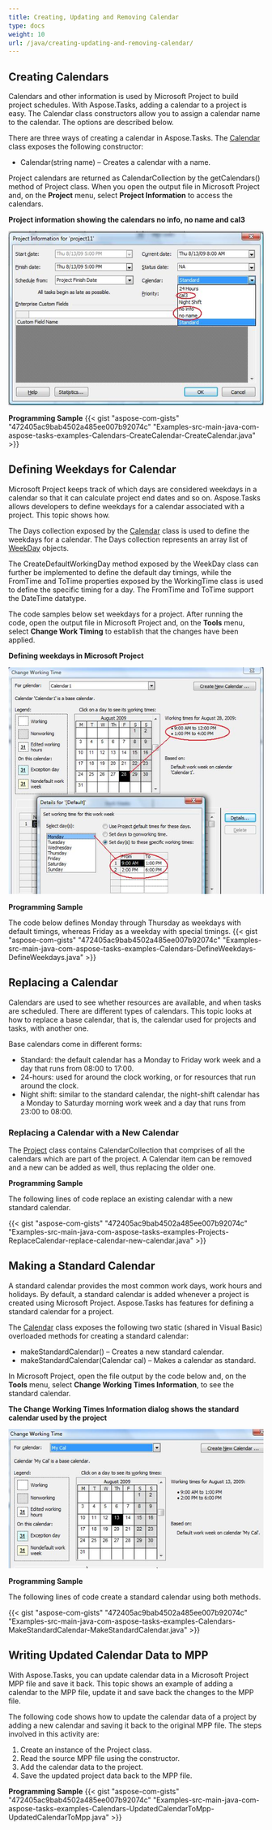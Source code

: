 ```yaml
---
title: Creating, Updating and Removing Calendar
type: docs
weight: 10
url: /java/creating-updating-and-removing-calendar/
---
```


## **Creating Calendars**
Calendars and other information is used by Microsoft Project to build project schedules. With Aspose.Tasks, adding a calendar to a project is easy. The Calendar class constructors allow you to assign a calendar name to the calendar. The options are described below.

There are three ways of creating a calendar in Aspose.Tasks. The [Calendar](https://apireference.aspose.com/tasks/java/com.aspose.tasks/Calendar) class exposes the following constructor:

- Calendar(string name) – Creates a calendar with a name.

Project calendars are returned as CalendarCollection by the getCalendars() method of Project class. When you open the output file in Microsoft Project and, on the **Project** menu, select **Project Information** to access the calendars. 

**Project information showing the calendars no info, no name and cal3** 

![todo:image_alt_text](creating-updating-and-removing-calendar_1.png)

**Programming Sample**
{{< gist "aspose-com-gists" "472405ac9bab4502a485ee007b92074c" "Examples-src-main-java-com-aspose-tasks-examples-Calendars-CreateCalendar-CreateCalendar.java" >}}

## **Defining Weekdays for Calendar**
Microsoft Project keeps track of which days are considered weekdays in a calendar so that it can calculate project end dates and so on. Aspose.Tasks allows developers to define weekdays for a calendar associated with a project. This topic shows how.

The Days collection exposed by the [Calendar](https://apireference.aspose.com/tasks/java/com.aspose.tasks/Calendar) class is used to define the weekdays for a calendar. The Days collection represents an array list of [WeekDay](https://apireference.aspose.com/tasks/java/com.aspose.tasks/WeekDay) objects.

The CreateDefaultWorkingDay method exposed by the WeekDay class can further be implemented to define the default day timings, while the FromTime and ToTime properties exposed by the WorkingTime class is used to define the specific timing for a day. The FromTime and ToTime support the DateTime datatype.

The code samples below set weekdays for a project. After running the code, open the output file in Microsoft Project and, on the **Tools** menu, select **Change Work Timing** to establish that the changes have been applied. 

**Defining weekdays in Microsoft Project** 

![todo:image_alt_text](creating-updating-and-removing-calendar_2.png)

**Programming Sample**

The code below defines Monday through Thursday as weekdays with default timings, whereas Friday as a weekday with special timings.
{{< gist "aspose-com-gists" "472405ac9bab4502a485ee007b92074c" "Examples-src-main-java-com-aspose-tasks-examples-Calendars-DefineWeekdays-DefineWeekdays.java" >}}

## **Replacing a Calendar**
Calendars are used to see whether resources are available, and when tasks are scheduled. There are different types of calendars. This topic looks at how to replace a base calendar, that is, the calendar used for projects and tasks, with another one.

Base calendars come in different forms:

- Standard: the default calendar has a Monday to Friday work week and a day that runs from 08:00 to 17:00.
- 24-hours: used for around the clock working, or for resources that run around the clock.
- Night shift: similar to the standard calendar, the night-shift calendar has a Monday to Saturday morning work week and a day that runs from 23:00 to 08:00.

### **Replacing a Calendar with a New Calendar**
The [Project](https://apireference.aspose.com/tasks/java/com.aspose.tasks/Project) class contains CalendarCollection that comprises of all the calendars which are part of the project. A Calendar item can be removed and a new can be added as well, thus replacing the older one.

**Programming Sample**

The following lines of code replace an existing calendar with a new standard calendar.

{{< gist "aspose-com-gists" "472405ac9bab4502a485ee007b92074c" "Examples-src-main-java-com-aspose-tasks-examples-Projects-ReplaceCalendar-replace-calendar-new-calendar.java" >}}

## **Making a Standard Calendar**
A standard calendar provides the most common work days, work hours and holidays. By default, a standard calendar is added whenever a project is created using Microsoft Project. Aspose.Tasks has features for defining a standard calendar for a project.

The [Calendar](https://apireference.aspose.com/tasks/java/com.aspose.tasks/Calendar) class exposes the following two static (shared in Visual Basic) overloaded methods for creating a standard calendar:

- makeStandardCalendar() – Creates a new standard calendar.
- makeStandardCalendar(Calendar cal) – Makes a calendar as standard.

In Microsoft Project, open the file output by the code below and, on the **Tools** menu, select **Change Working Times Information**, to see the standard calendar. 

**The Change Working Times Information dialog shows the standard calendar used by the project** 

![todo:image_alt_text](creating-updating-and-removing-calendar_3.png)

**Programming Sample**

The following lines of code create a standard calendar using both methods.

{{< gist "aspose-com-gists" "472405ac9bab4502a485ee007b92074c" "Examples-src-main-java-com-aspose-tasks-examples-Calendars-MakeStandardCalendar-MakeStandardCalendar.java" >}}

## **Writing Updated Calendar Data to MPP**
With Aspose.Tasks, you can update calendar data in a Microsoft Project MPP file and save it back. This topic shows an example of adding a calendar to the MPP file, update it and save back the changes to the MPP file.

The following code shows how to update the calendar data of a project by adding a new calendar and saving it back to the original MPP file. The steps involved in this activity are:

1. Create an instance of the Project class.
2. Read the source MPP file using the constructor.
3. Add the calendar data to the project.
4. Save the updated project data back to the MPP file.

**Programming Sample**
{{< gist "aspose-com-gists" "472405ac9bab4502a485ee007b92074c" "Examples-src-main-java-com-aspose-tasks-examples-Calendars-UpdatedCalendarToMpp-UpdatedCalendarToMpp.java" >}}
